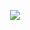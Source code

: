 <p align="center">
<img src="https://capsule-render.vercel.app/api?type=waving&color=timeGradient&height=300&&section=header&text=HELLOW&fontSize=90&fontAlign=50&fontAlignY=30&desc=Welcome to RainHoutas'Home&descAlign=50&descSize=30&descAlignY=60&animation=twinkling" />
</p>


